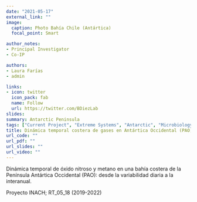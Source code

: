 ```yaml
---
date: "2021-05-17"
external_link: ""
image:
  caption: Photo Bahía Chile (Antártica)
  focal_point: Smart

author_notes:
- Principal Investigator
- Co-IP

authors:
- Laura Farías 
- admin

links:
- icon: twitter
  icon_pack: fab
  name: Follow
  url: https://twitter.com/BDiezLab
slides: 
summary: Antarctic Peninsula
tags: ["Current Project", "Extreme Systems", "Antarctic", "Microbiology"]
title: Dinámica temporal costera de gases en Antártica Occidental (PAO)
url_code: ""
url_pdf: ""
url_slides: ""
url_video: ""
---
```


Dinámica temporal de óxido nitroso y metano en una bahía costera de la Península Antártica Occidental (PAO): desde la variabilidad diaria a la interanual.


Proyecto INACH; RT_05_18 (2019-2022)